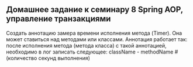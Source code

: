 ## Домашнее задание к семинару 8 Spring AOP, управление транзакциями
Создать аннотацию замера времени исполнения метода (Timer). 
Она может ставиться над методами или классами.
Аннотация работает так: после исполнения метода (метода класса) с такой аннотацией, 
необходимо в лог записать следующее:
className - methodName #(количество секунд выполнения)
